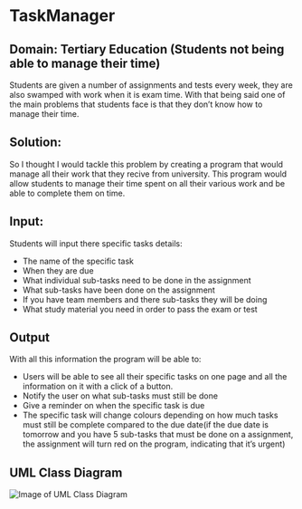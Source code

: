 # TaskManager

## Domain: Tertiary Education (Students not being able to manage their time)
Students are given a number of assignments and tests every week, they are also swamped with work when it is exam time. With that being said one of the main problems that students face is that they don’t know how to manage their time.

## Solution:
So I thought I would tackle this problem by creating a program that would manage all their work that they recive from university.
This program would allow students to manage their time spent on all their various work and be able to complete them on time.

## Input:
Students will input there specific tasks details: 
* The name of the specific task
*	When they are due
*	What individual sub-tasks need to be done in the assignment
*	What sub-tasks have been done on the assignment
* If you have team members and there sub-tasks they will be doing
* What study material you need in order to pass the exam or test

## Output
With all this information the program will be able to:
*	Users will be able to see all their specific tasks on one page and all the information on it with a click of a button.
*	Notify the user on what sub-tasks must still be done
*	Give a reminder on when the specific task is due
*	The specific task will change colours depending on how much tasks must still be complete compared to the due date(if the due date is tomorrow and you have 5 sub-tasks that must be done on a assignment, the assignment will turn red on the program, indicating that it’s urgent)

## UML Class Diagram
![Image of UML Class Diagram](https://github.com/Tauriqh/TaskManager/blob/master/ADP3Assignment6UMLClassDiagram.jpg)
